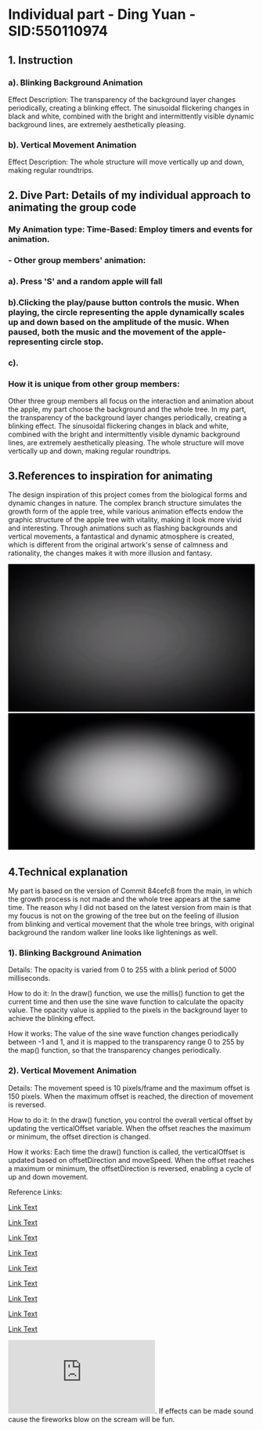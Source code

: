 
# Individual part - Ding Yuan - SID:550110974

## 1. Instruction

### a). Blinking Background Animation

Effect Description: The transparency of the background layer changes periodically, creating a blinking effect. The sinusoidal flickering changes in black and white, combined with the bright and intermittently visible dynamic background lines, are extremely aesthetically pleasing.

### b). Vertical Movement Animation
Effect Description: The whole structure will move vertically up and down, making regular roundtrips.

## 2. Dive Part: Details of my individual approach to animating the group code

### My Animation type: Time-Based: Employ timers and events for animation.

   ### - Other group members' animation:
   ### a). Press 'S' and a random apple will fall
   ### b).Clicking the play/pause button controls the music. When playing, the circle representing the apple dynamically scales up and down based on the amplitude of the music. When paused, both the music and the movement of the apple-representing circle stop.
   ### c).
 
### How it is unique from other group members:
 Other three group members all focus on the interaction and animation about the apple, my part choose the background and the whole tree. In my part, the transparency of the background layer changes periodically, creating a blinking effect. The sinusoidal flickering changes in black and white, combined with the bright and intermittently visible dynamic background lines, are extremely aesthetically pleasing. The whole structure will move vertically up and down, making regular roundtrips.

## 3.References to inspiration for animating
The design inspiration of this project comes from the biological forms and dynamic changes in nature. The complex branch structure simulates the growth form of the apple tree, while various animation effects endow the graphic structure of the apple tree with vitality, making it look more vivid and interesting. Through animations such as flashing backgrounds and vertical movements, a fantastical and dynamic atmosphere is created, which is different from the original artwork's sense of calmness and rationality, the changes makes it with more illusion and fantasy.

 ![reference 1](readmeImages/ref1.jpg)
 ![reference 2](readmeImages/ref2.jpg)

 ## 4.Technical explanation
 My part is based on the version of Commit 84cefc8 from the main, in which the growth process is not made and the whole tree appears at the same time. The reason why I did not based on the latest version from main is that my foucus is not on the growing of the tree but on the feeling of illusion from blinking and vertical movement that the whole tree brings, with original background the random walker line looks like lightenings as well.

### 1). Blinking Background Animation
Details: The opacity is varied from 0 to 255 with a blink period of 5000 milliseconds. 

How to do it: In the draw() function, we use the millis() function to get the current time and then use the sine wave function to calculate the opacity value. The opacity value is applied to the pixels in the background layer to achieve the blinking effect. 

How it works: The value of the sine wave function changes periodically between -1 and 1, and it is mapped to the transparency range 0 to 255 by the map() function, so that the transparency changes periodically.

### 2). Vertical Movement Animation

Details: The movement speed is 10 pixels/frame and the maximum offset is 150 pixels. When the maximum offset is reached, the direction of movement is reversed.

How to do it: In the draw() function, you control the overall vertical offset by updating the verticalOffset variable. When the offset reaches the maximum or minimum, the offset direction is changed.

How it works: Each time the draw() function is called, the verticalOffset is updated based on offsetDirection and moveSpeed. When the offset reaches a maximum or minimum, the offsetDirection is reversed, enabling a cycle of up and down movement.


Reference Links:

[Link Text](https://p5js.org/examples/calculating-values-map/)

[Link Text](https://p5js.org/reference/p5/loadPixels/)

[Link Text](https://p5js.org/reference/p5/alpha/)

[Link Text](https://p5js.org/reference/p5/millis/)

[Link Text](https://p5js.org/reference/p5/translate/)

[Link Text](https://www.youtube.com/watch?v=V2-qe1V-byg)

[Link Text](https://processing.org/reference/loadPixels_.html)

[Link Text](https://openprocessing.org/sketch/216075)

[Link Text](https://developer.mozilla.org/en-US/docs/Web/API/Canvas_API/Tutorial/Transformations)



![An image of firework](https://www.w3cschool.cn/article/30131241.html#&gid=1&pid=1).
If effects can be made sound cause the fireworks blow on the scream will be fun. 

